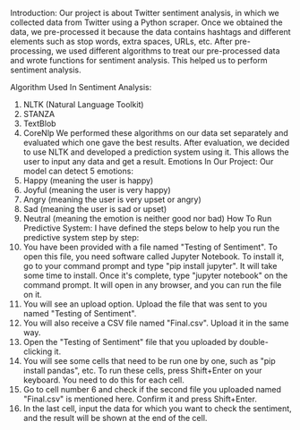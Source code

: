 Introduction: 
Our project is about Twitter sentiment analysis, in which we collected data from Twitter using a Python scraper. Once we obtained the data, we pre-processed it because the data contains hashtags and different elements such as stop words, extra spaces, URLs, etc. After pre-processing, we used different algorithms to treat our pre-processed data and wrote functions for sentiment analysis. This helped us to perform sentiment analysis.

Algorithm Used In Sentiment Analysis:
1.	NLTK (Natural Language Toolkit)
2.	STANZA
3.	TextBlob
4.	CoreNlp
We performed these algorithms on our data set separately and evaluated which one gave the best results. After evaluation, we decided to use NLTK and developed a prediction system using it. This allows the user to input any data and get a result.
Emotions In Our Project: 
Our model can detect 5 emotions:
1.	Happy (meaning the user is happy)
2.	Joyful (meaning the user is very happy)
3.	Angry (meaning the user is very upset or angry)
4.	Sad (meaning the user is sad or upset)
5.	Neutral (meaning the emotion is neither good nor bad)
How To Run Predictive System: 
I have defined the steps below to help you run the predictive system step by step:
1.	You have been provided with a file named "Testing of Sentiment". To open this file, you need software called Jupyter Notebook. To install it, go to your command prompt and type "pip install jupyter". It will take some time to install. Once it's complete, type "jupyter notebook" on the command prompt. It will open in any browser, and you can run the file on it.
2.	You will see an upload option. Upload the file that was sent to you named "Testing of Sentiment".
3.	You will also receive a CSV file named "Final.csv". Upload it in the same way.
4.	Open the "Testing of Sentiment" file that you uploaded by double-clicking it.
5.	You will see some cells that need to be run one by one, such as "pip install pandas", etc. To run these cells, press Shift+Enter on your keyboard. You need to do this for each cell.
6.	Go to cell number 6 and check if the second file you uploaded named "Final.csv" is mentioned here. Confirm it and press Shift+Enter.
7.	In the last cell, input the data for which you want to check the sentiment, and the result will be shown at the end of the cell.


